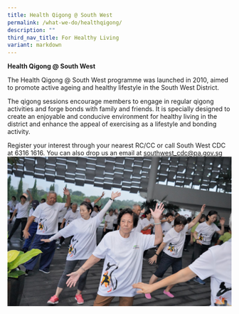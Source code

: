 ```yaml
---
title: Health Qigong @ South West
permalink: /what-we-do/healthqigong/
description: ""
third_nav_title: For Healthy Living
variant: markdown
---
```

**Health Qigong @ South West**

 The Health Qigong @ South West programme was launched in 2010, aimed to promote active ageing and healthy lifestyle in the South West District.

The qigong sessions encourage members to engage in regular qigong activities and forge bonds with family and friends. It is specially designed to create an enjoyable and conducive environment for healthy living in the district and enhance the appeal of exercising as a lifestyle and bonding activity.

Register your interest through your nearest RC/CC or call South West CDC at 6316 1616. You can also drop us an email at [southwest\_cdc@pa.gov.sg](mailto:southwest_cdc@pa.gov.sg "mailto:southwest_cdc@pa.gov.sg")
![](/images/What%20We%20Do/For%20Healthy%20Living/For%20Healthy%20Lifestyle%20%20-%20Qigong%20-%20DSC07796%20(002).jpg)